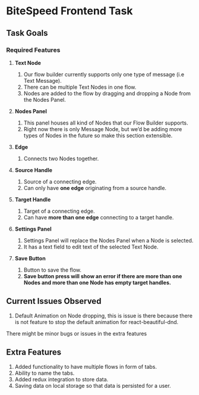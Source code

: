 # BiteSpeed Frontend Task

## Task Goals

### Required Features

1. **Text Node**
    1. Our flow builder currently supports only one type of message (i.e Text Message).
    2. There can be multiple Text Nodes in one flow.
    3. Nodes are added to the flow by dragging and dropping a Node from the Nodes Panel.

2. **Nodes Panel**
    1. This panel houses all kind of Nodes that our Flow Builder supports.
    2. Right now there is only Message Node, but we’d be adding more types of Nodes in the future so make this section extensible.

3. **Edge**
    1. Connects two Nodes together.

4. **Source Handle**
    1. Source of a connecting edge.
    2. Can only have **one edge** originating from a source handle.

5. **Target Handle**
    1. Target of a connecting edge.
    2. Can have **more than one edge** connecting to a target handle.

6. **Settings Panel**
    1. Settings Panel will replace the Nodes Panel when a Node is selected.
    2. It has a text field to edit text of the selected Text Node.

7. **Save Button**
    1. Button to save the flow.
    2. **Save button press will show an error if there are more than one Nodes and more than one Node has empty target handles.**

## Current Issues Observed

1. Default Animation on Node dropping, this is issue is there because there is not feature to stop the default animation for react-beautiful-dnd.

There might be minor bugs or issues in the extra features

## Extra Features

1. Added functionality to have multiple flows in form of tabs.
2. Ability to name the tabs.
3. Added redux integration to store data.
4. Saving data on local storage so that data is persisted for a user.
